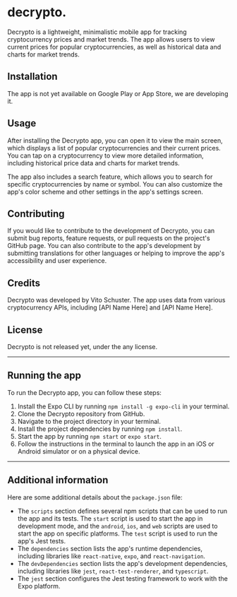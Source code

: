# decrypto.

Decrypto is a lightweight, minimalistic mobile app for tracking cryptocurrency prices and market trends. 
The app allows users to view current prices for popular cryptocurrencies, as well as historical data and charts for market trends.

## Installation

The app is not yet available on Google Play or App Store, we are developing it.


## Usage

After installing the Decrypto app, you can open it to view the main screen, which displays a list of popular cryptocurrencies and their current prices. You can tap on a cryptocurrency to view more detailed information, including historical price data and charts for market trends.

The app also includes a search feature, which allows you to search for specific cryptocurrencies by name or symbol. You can also customize the app's color scheme and other settings in the app's settings screen.

## Contributing

If you would like to contribute to the development of Decrypto, you can submit bug reports, feature requests, or pull requests on the project's GitHub page. You can also contribute to the app's development by submitting translations for other languages or helping to improve the app's accessibility and user experience.

## Credits

Decrypto was developed by Vito Schuster. The app uses data from various cryptocurrency APIs, including [API Name Here] and [API Name Here].

## License

Decrypto is not released yet, under the any license.

---

## Running the app

To run the Decrypto app, you can follow these steps:

1. Install the Expo CLI by running `npm install -g expo-cli` in your terminal.
2. Clone the Decrypto repository from GitHub.
3. Navigate to the project directory in your terminal.
4. Install the project dependencies by running `npm install`.
5. Start the app by running `npm start` or `expo start`.
6. Follow the instructions in the terminal to launch the app in an iOS or Android simulator or on a physical device.

---

## Additional information

Here are some additional details about the `package.json` file:

- The `scripts` section defines several npm scripts that can be used to run the app and its tests. The `start` script is used to start the app in development mode, and the `android`, `ios`, and `web` scripts are used to start the app on specific platforms. The `test` script is used to run the app's Jest tests.
- The `dependencies` section lists the app's runtime dependencies, including libraries like `react-native`, `expo`, and `react-navigation`.
- The `devDependencies` section lists the app's development dependencies, including libraries like `jest`, `react-test-renderer`, and `typescript`.
- The `jest` section configures the Jest testing framework to work with the Expo platform.
